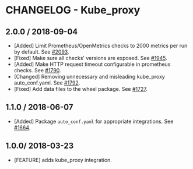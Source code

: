 # CHANGELOG - Kube_proxy

## 2.0.0 / 2018-09-04

* [Added] Limit Prometheus/OpenMetrics checks to 2000 metrics per run by default. See [#2093](https://github.com/DataDog/integrations-core/pull/2093).
* [Fixed] Make sure all checks' versions are exposed. See [#1945](https://github.com/DataDog/integrations-core/pull/1945).
* [Added] Make HTTP request timeout configurable in prometheus checks. See [#1790](https://github.com/DataDog/integrations-core/pull/1790).
* [Changed] Removing unnecessary and misleading kube_proxy auto_conf.yaml. See [#1792](https://github.com/DataDog/integrations-core/pull/1792).
* [Fixed] Add data files to the wheel package. See [#1727](https://github.com/DataDog/integrations-core/pull/1727).

## 1.1.0 / 2018-06-07

* [Added] Package `auto_conf.yaml` for appropriate integrations. See [#1664](https://github.com/DataDog/integrations-core/pull/1664).

## 1.0.0/ 2018-03-23

* [FEATURE] adds kube_proxy integration.
